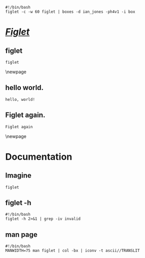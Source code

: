 ```{.shebang im_out="stdout"}
#!/bin/bash
figlet -c -w 60 figlet | boxes -d ian_jones -ph4v1 -i box
```

# [*Figlet*](http://www.figlet.org)

## figlet

```{#FIGLET .figlet im_opt="-f slant" im_out="fcb,stdout" caption="Figlet"}
figlet
```

\newpage

## hello world.

```{.figlet im_out="fcb,stdout"}
hello, world!
```

## Figlet again.

```{.figlet im_opt="-f bubble" im_out="fcb,stdout"}
Figlet again
```

\newpage

# Documentation

## Imagine

```imagine
figlet
```

## figlet -h

```{.shebang im_out="stdout"}
#!/bin/bash
figlet -h 2>&1 | grep -iv invalid
```

## man page

```{.shebang im_out="stdout"}
#!/bin/bash
MANWIDTH=75 man figlet | col -bx | iconv -t ascii//TRANSLIT
```
